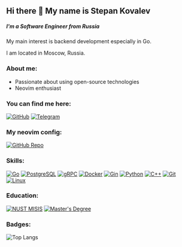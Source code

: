 ## Hi there 👋 My name is Stepan Kovalev

##### I'm a Software Engineer from Russia

My main interest is backend development especially in Go.

I am located in Moscow, Russia.

### About me:

- Passionate about using open-source technologies
- Neovim enthusiast

### You can find me here:

[![GitHub](https://img.shields.io/github/followers/iamstep4ik?style=social)](GitHub)
[![Telegram](https://img.shields.io/badge/Telegram-iamstep4ik-blue?style=social&logo=telegram)](https://t.me/iamstep4ik)

### My neovim config:

[![GitHub Repo](https://img.shields.io/badge/Neovim_Config-1DA1F2?style=for-the-badge&logo=neovim&logoColor=7CFC00)](https://github.com/iamstep4ik/nvim-config)

### Skills:

[![Go](https://img.shields.io/badge/Go-00ADD8?style=flat&logo=go&color=black)](https://go.dev/)
[![PostgreSQL](https://img.shields.io/badge/PostgreSQL-336791?style=flat&logo=postgresql&color=white)](https://www.postgresql.org/)
[![gRPC](https://img.shields.io/badge/gRPC-67B7F7?style=flat&logo=grpc)](https://grpc.io/)
[![Docker](https://img.shields.io/badge/Docker-2496ED?style=flat&logo=docker&color=black)](https://www.docker.com/)
[![Gin](https://img.shields.io/badge/Gin-00ADD8?style=flat&logo=gin-gonic)](https://gin-gonic.com/)
[![Python](https://img.shields.io/badge/Python-3776AB?style=flat&logo=python&color=black)](https://www.python.org/)
[![C++](https://img.shields.io/badge/C%2B%2B-00599C?style=flat&logo=c%2B%2B)](https://isocpp.org/)
[![Git](https://img.shields.io/badge/Git-F05032?style=flat&logo=git&color=black)](https://git-scm.com/)
[![Linux](https://img.shields.io/badge/Linux-FCC624?style=flat&logo=linux&color=black)](https://www.linux.org/)

### Education:

[![NUST MISIS](https://img.shields.io/badge/NUST%20MISIS-000000?style=flat&logo=university)](https://misis.ru/en/)
[![Master's Degree](https://img.shields.io/badge/Master's%20Degree-09.04.02%20Information%20systems%20and%20technologies-FF9800?style=flat)](https://misis.ru/en/)

### Badges:

![Top Langs](https://github-readme-stats.vercel.app/api/top-langs/?username=iamstep4ik&layout=compact&theme=dark)
